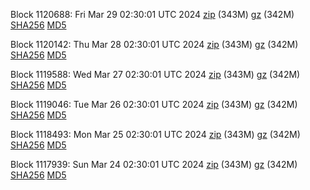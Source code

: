 Block 1120688: Fri Mar 29 02:30:01 UTC 2024 [zip](https://files.01coin.io/mainnet/2024-03-29/bootstrap.dat.zip) (343M) [gz](https://files.01coin.io/mainnet/2024-03-29/bootstrap.dat.tar.gz) (342M) [SHA256](https://files.01coin.io/mainnet/2024-03-29/sha256.txt) [MD5](https://files.01coin.io/mainnet/2024-03-29/md5.txt)

Block 1120142: Thu Mar 28 02:30:01 UTC 2024 [zip](https://files.01coin.io/mainnet/2024-03-28/bootstrap.dat.zip) (343M) [gz](https://files.01coin.io/mainnet/2024-03-28/bootstrap.dat.tar.gz) (342M) [SHA256](https://files.01coin.io/mainnet/2024-03-28/sha256.txt) [MD5](https://files.01coin.io/mainnet/2024-03-28/md5.txt)

Block 1119588: Wed Mar 27 02:30:01 UTC 2024 [zip](https://files.01coin.io/mainnet/2024-03-27/bootstrap.dat.zip) (343M) [gz](https://files.01coin.io/mainnet/2024-03-27/bootstrap.dat.tar.gz) (342M) [SHA256](https://files.01coin.io/mainnet/2024-03-27/sha256.txt) [MD5](https://files.01coin.io/mainnet/2024-03-27/md5.txt)

Block 1119046: Tue Mar 26 02:30:01 UTC 2024 [zip](https://files.01coin.io/mainnet/2024-03-26/bootstrap.dat.zip) (343M) [gz](https://files.01coin.io/mainnet/2024-03-26/bootstrap.dat.tar.gz) (342M) [SHA256](https://files.01coin.io/mainnet/2024-03-26/sha256.txt) [MD5](https://files.01coin.io/mainnet/2024-03-26/md5.txt)

Block 1118493: Mon Mar 25 02:30:01 UTC 2024 [zip](https://files.01coin.io/mainnet/2024-03-25/bootstrap.dat.zip) (343M) [gz](https://files.01coin.io/mainnet/2024-03-25/bootstrap.dat.tar.gz) (342M) [SHA256](https://files.01coin.io/mainnet/2024-03-25/sha256.txt) [MD5](https://files.01coin.io/mainnet/2024-03-25/md5.txt)

Block 1117939: Sun Mar 24 02:30:01 UTC 2024 [zip](https://files.01coin.io/mainnet/2024-03-24/bootstrap.dat.zip) (343M) [gz](https://files.01coin.io/mainnet/2024-03-24/bootstrap.dat.tar.gz) (342M) [SHA256](https://files.01coin.io/mainnet/2024-03-24/sha256.txt) [MD5](https://files.01coin.io/mainnet/2024-03-24/md5.txt)
